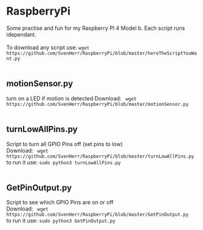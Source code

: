 # RaspberryPi

Some practise and fun for my Raspberry PI 4 Model b.
Each script runs idependant.
<br>
<br>
To download any script use: ``` wget https://github.com/SvenHerr/RaspberryPi/blob/master/hereTheScriptYouWant.py ```
<br>
<br>

## motionSensor.py<br>
turn on a LED if motion is detected
Download:
``` wget https://github.com/SvenHerr/RaspberryPi/blob/master/motionSensor.py```
<br>
<br>


## turnLowAllPins.py<br>
Script to turn all GPIO Pins off (set pins to low)<br>
Download:
``` wget https://github.com/SvenHerr/RaspberryPi/blob/master/turnLowAllPins.py```
<br>to run it use:
```sudo python3 turnLowAllPins.py```
<br>
<br>



## GetPinOutput.py<br>
Script to see which GPIO Pins are on or off<br>
Download:
``` wget https://github.com/SvenHerr/RaspberryPi/blob/master/GetPinOutput.py```
<br>to run it use:
```sudo python3 GetPinOutput.py```
<br>
<br>
